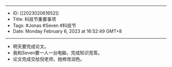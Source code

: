 - --
- ID: [[202302061652]]
- Title: 科技节重要事项
- Tags: #Jonas #Seven #科技节 
- Date: Monday February 6, 2023 at 16:52:49 GMT+8
- --
- 明天要完成论文。
- 我和Seven要一人一台电脑，完成知识竞答。
- 论文完成交给倪老师，她修改润色。
